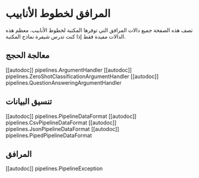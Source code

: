 # المرافق لخطوط الأنابيب

تصف هذه الصفحة جميع دالات المرافق التي توفرها المكتبة لخطوط الأنابيب. معظم هذه الدالات مفيدة فقط إذا كنت تدرس شيفرة نماذج المكتبة.

## معالجة الحجج
[[autodoc]] pipelines.ArgumentHandler
[[autodoc]] pipelines.ZeroShotClassificationArgumentHandler
[[autodoc]] pipelines.QuestionAnsweringArgumentHandler

## تنسيق البيانات
[[autodoc]] pipelines.PipelineDataFormat
[[autodoc]] pipelines.CsvPipelineDataFormat
[[autodoc]] pipelines.JsonPipelineDataFormat
[[autodoc]] pipelines.PipedPipelineDataFormat

## المرافق
[[autodoc]] pipelines.PipelineException